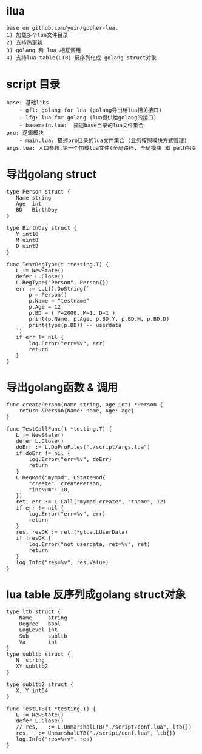 # ilua
<pre>
base on github.com/yuin/gopher-lua. 
1) 加载多个lua文件目录
2) 支持热更新
3) golang 和 lua 相互调用
4) 支持lua table(LTB) 反序列化成 golang struct对象
</pre>

# script 目录
<pre>
base: 基础libs
	- gfl: golang for lua (golang导出给lua相关接口)
	- lfg: lua for golang (lua提供给golang的接口)
	- basemain.lua:  描述base目录的lua文件集合
pro: 逻辑模块
	- main.lua: 描述pro目录的lua文件集合 (业务按照模块方式管理)
args.lua: 入口参数,第一个加载lua文件(全局路径, 全局模块 和 path相关)
</pre>

# 导出golang struct

<pre>
type Person struct {
​	Name string
​	Age  int
​	BD   BirthDay
}

type BirthDay struct {
​	Y int16
​	M uint8
​	D uint8
}

func TestRegType(t *testing.T) {
​	L := NewState()
​	defer L.Close()
​	L.RegType("Person", Person{})
​	err := L.L().DoString(`
​		p = Person()
​		p.Name = "testname"
​		p.Age = 12
​		p.BD = { Y=2000, M=1, D=1 }
​		print(p.Name, p.Age, p.BD.Y, p.BD.M, p.BD.D)
​		print(type(p.BD)) -- userdata
​	`)
​	if err != nil {
​		log.Error("err=%v", err)
​		return
​	}
}
</pre>

# 导出golang函数 & 调用
<pre>
func createPerson(name string, age int) *Person {
	return &Person{Name: name, Age: age}
}

func TestCallFunc(t *testing.T) {
​	L := NewState()
​	defer L.Close()
​	doErr := L.DoProFiles("./script/args.lua")
​	if doErr != nil {
​		log.Error("err=%v", doErr)
​		return
​	}
​	L.RegMod("mymod", LStateMod{
​		"create": createPerson,
​		"incNum": 10,
​	})
​	ret, err := L.Call("mymod.create", "tname", 12)
​	if err != nil {
​		log.Error("err=%v", err)
​		return
​	}
​	res, resOK := ret.(*glua.LUserData)
​	if !resOK {
​		log.Error("not userdata, ret=%v", ret)
​		return
​	}
​	log.Info("res=%v", res.Value)
}
</pre>

# lua table 反序列成golang struct对象
<pre>
type ltb struct {
	Name     string
	Degree   bool
	LogLevel int
	Sub      subltb
	Va       int
}
type subltb struct {
​	N  string
​	XY subltb2
}

type subltb2 struct {
​	X, Y int64
}

func TestLTB(t *testing.T) {
​	L := NewState()
​	defer L.Close()
​	// res, _ := L.UnmarshalLTB("./script/conf.lua", ltb{})
​	res, _ := UnmarshalLTB("./script/conf.lua", ltb{})
​	log.Info("res=%+v", res)
}
</pre>
